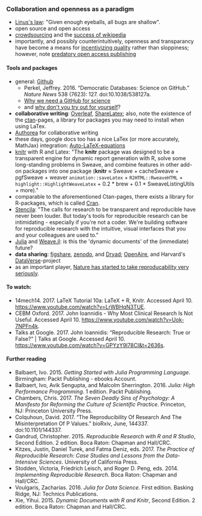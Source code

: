 ### Collaboration and openness as a paradigm
* [Linus's law](https://en.wikipedia.org/wiki/Linus%27s_Law): "Given enough eyeballs, all bugs are shallow".
* open source and open access
* [crowdsourcing](https://en.wikipedia.org/wiki/Crowdsourcing) and the [success of wikipedia](https://www.theguardian.com/technology/2004/oct/26/g2.onlinesupplement)
* importantly, and possibly counterintuitively, openness and transparancy have become a means for [incentivizing quality](http://www.zdnet.com/article/coverity-finds-open-source-software-quality-better-than-proprietary-code/) rather than sloppiness; however, note [predatory open access publishing](https://en.wikipedia.org/wiki/Predatory_open_access_publishing)

#### Tools and packages
* general: [Github](www.github.com)
  * Perkel, Jeffrey. 2016. “Democratic Databases: Science on GitHub.” *Nature News* 538 (7623): 127. doi:10.1038/538127a.
  * [Why we need a GitHub for science](http://www.slate.com/articles/technology/future_tense/2017/04/we_need_a_github_for_academic_research.html)
  * and [why don't you try out for yourself](https://try.github.io/)?
* **collaborative writing**: [Overleaf](https://www.overleaf.com/), [ShareLatex](https://www.sharelatex.com/); also, note the existence of the [ctan](https://www.ctan.org/)-pages, a library for packages you may need to install when using LaTex. 
* [Authorea](https://www.authorea.com/) for collaborative writing
* these days, google docs too has a nice LaTex (or more accurately, MathJax) integration: [Auto-LaTeX-equations](https://sites.google.com/site/autolatexequations/)
* [knitr](https://yihui.name/knitr/) with R and Latex: "The <strong>knitr</strong> package was designed to be a transparent engine for dynamic report generation with R, solve some long-standing problems in Sweave, and combine features in other add-on packages into one package (<strong>knitr</strong> &asymp; Sweave + cacheSweave + pgfSweave + weaver <code>animation::saveLatex</code> + <code>R2HTML::RweaveHTML</code> + <code>highlight::HighlightWeaveLatex</code> + 0.2 * brew + 0.1 * SweaveListingUtils + more)."
* comparable to the aforementioned Ctan-pages, there exists a library for R-packages, which is called [Cran](https://cran.r-project.org).
* [Stencila](https://stenci.la/): "The calls for research to be transparent and reproducible have never been louder. But today's tools for reproducible research can be intimidating - especially if you're not a coder. We're building software for reproducible research with the intuitive, visual interfaces that you and your colleagues are used to."
* [Julia](https://julialang.org/) and [Weave.jl](https://github.com/mpastell/Weave.jl): is this the 'dynamic documents' of the (immediate) future?
* **data sharing**: [figshare](https://figshare.com/), [zenodo](https://www.zenodo.org/), and [Dryad](https://datadryad.org/); [OpenAire](https://www.openaire.eu/), and Harvard's [DataVerse](https://dataverse.org/)-project
* as an important player, [Nature has started to take reproducability very seriously](https://www.nature.com/news/announcement-towards-greater-reproducibility-for-life-sciences-research-in-nature-1.22062?WT.mc_id=TWT_NatureNews&sf84509261=1).

#### To watch:
* 14mech14. 2017. LaTeX Tutorial 10a: LaTeX + R, Knitr. Accessed April 10. https://www.youtube.com/watch?v=LrWBHqN3TUE.
* CEBM Oxford. 2017. John Ioannidis - Why Most Clinical Research Is Not Useful. Accessed April 10. https://www.youtube.com/watch?v=Uok-7NPFn4k.
* Talks at Google. 2017. John Ioannidis: “Reproducible Research: True or False?” | Talks at Google. Accessed April 10. https://www.youtube.com/watch?v=GPYzY9I78CI&t=2636s.


#### Further reading
* Balbaert, Ivo. 2015. *Getting Started with Julia Programming Language*. Birmingham: Packt Publishing - ebooks Account.
* Balbaert, Ivo, Avik Sengupta, and Malcolm Sherrington. 2016. *Julia: High Performance Programming*. 1 edition. Packt Publishing.
* Chambers, Chris. 2017. *The Seven Deadly Sins of Psychology: A Manifesto for Reforming the Culture of Scientific Practice*. Princeton, NJ: Princeton University Press.
* Colquhoun, David. 2017. “The Reproducibility Of Research And The Misinterpretation Of P Values.” bioRxiv, June, 144337. doi:10.1101/144337.
* Gandrud, Christopher. 2015. *Reproducible Research with R and R Studio*, Second Edition. 2 edition. Boca Raton: Chapman and Hall/CRC.
* Kitzes, Justin, Daniel Turek, and Fatma Deniz, eds. 2017. *The Practice of Reproducible Research: Case Studies and Lessons from the Data-Intensive Sciences*. University of California Press.
* Stodden, Victoria, Friedrich Leisch, and Roger D. Peng, eds. 2014. *Implementing Reproducible Research*. Boca Raton: Chapman and Hall/CRC.
* Voulgaris, Zacharias. 2016. *Julia for Data Science*. First edition. Basking Ridge, NJ: Technics Publications.
* Xie, Yihui. 2015. *Dynamic Documents with R and Knitr*, Second Edition. 2 edition. Boca Raton: Chapman and Hall/CRC.
